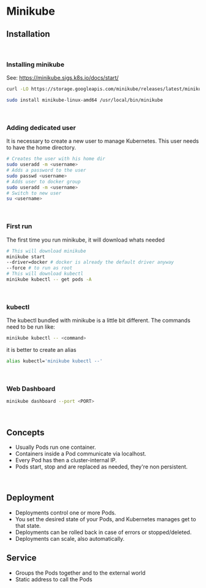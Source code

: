 # Minikube

## Installation

<br/>

### Installing minikube

See: <https://minikube.sigs.k8s.io/docs/start/>

```bash
curl -LO https://storage.googleapis.com/minikube/releases/latest/minikube-linux-amd64

sudo install minikube-linux-amd64 /usr/local/bin/minikube
```

<br/>

### Adding dedicated user

It is necessary to create a new user to manage Kubernetes. This user needs to have the home directory.

```bash
# Creates the user with his home dir
sudo useradd -m <username>
# Adds a password to the user
sudo passwd <username>
# Adds user to docker group
sudo useradd -m <username>
# Switch to new user
su <username>
```

<br/>

### First run

The first time you run minikube, it will download whats needed

```bash
# This will download minikube
minikube start 
--driver=docker # docker is already the default driver anyway
--force # to run as root
# This will download kubectl
minikube kubectl -- get pods -A
```

<br/>

### kubectl

The kubectl bundled with minikube is a little bit different. The commands need to be run like:

```bash
minikube kubectl -- <command>
```

it is better to create an alias

```bash
alias kubectl='minikube kubectl --'
```

<br>

### Web Dashboard

```bash
minikube dashboard --port <PORT>
```

<br/>

## Concepts

* Usually Pods run one container.
* Containers inside a Pod communicate via localhost. 
* Every Pod has then a cluster-internal IP.
* Pods start, stop and are replaced as needed, they're non persistent.

<br/>

## Deployment

* Deployments control one or more Pods.
* You set the desired state of your Pods, and Kubernetes manages get to that state.
* Deployments can be rolled back in case of errors or stopped/deleted.
* Deployments can scale, also automatically.

## Service

* Groups the Pods together and to the external world
* Static address to call the Pods